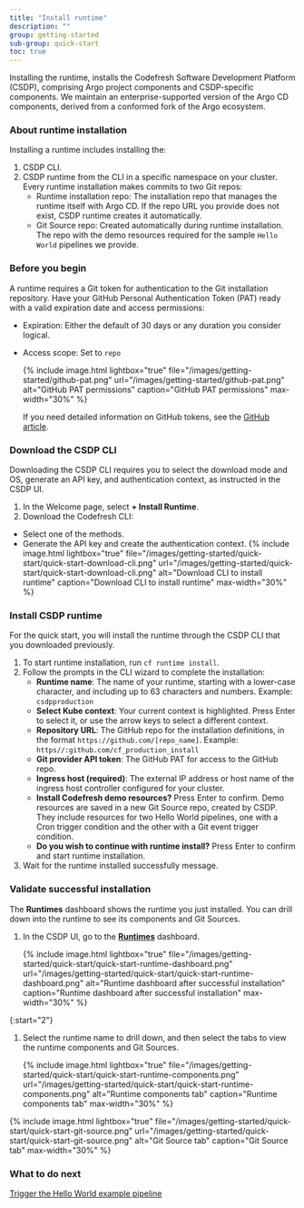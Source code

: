 ```yaml
---
title: "Install runtime"
description: ""
group: getting-started
sub-group: quick-start
toc: true
---
```



Installing the runtime, installs the Codefresh Software Development Platform (CSDP), comprising Argo project components and CSDP-specific components. We maintain an enterprise-supported version of the Argo CD components, derived from a conformed fork of the Argo ecosystem.

### About runtime installation
Installing a runtime includes installing the:  
1. CSDP CLI.  
2. CSDP runtime from the CLI in a specific namespace on your cluster. 
  Every runtime installation makes commits to two Git repos: 
   * Runtime installation repo: The installation repo that manages the runtime itself with Argo CD. If the repo URL you provide does not exist, CSDP runtime creates it automatically.   
   * Git Source repo: Created automatically during runtime installation. The repo with the demo resources required for the sample `Hello World` pipelines we provide. 

### Before you begin
A runtime requires a Git token for authentication to the Git installation repository.
Have your GitHub Personal Authentication Token (PAT) ready with a valid expiration date and access permissions:
* Expiration: Either the default of 30 days or any duration you consider logical.
* Access scope: Set to `repo`

  {% include 
   image.html 
   lightbox="true" 
   file="/images/getting-started/github-pat.png" 
   url="/images/getting-started/github-pat.png" 
   alt="GitHub PAT permissions" 
   caption="GitHub PAT permissions"
   max-width="30%" 
   %}  

  If you need detailed information on GitHub tokens, see the [GitHub article](https://docs.github.com/en/authentication/keeping-your-account-and-data-secure/creating-a-personal-access-token).

### Download the CSDP CLI
Downloading the CSDP CLI requires you to select the download mode and OS, generate an API key, and authentication context, as instructed in the CSDP UI.
1. In the Welcome page, select **+ Install Runtime**.
1. Download the Codefresh CLI:
  * Select one of the methods. 
  * Generate the API key and create the authentication context. 
    {% include 
   image.html 
   lightbox="true" 
   file="/images/getting-started/quick-start/quick-start-download-cli.png" 
   url="/images/getting-started/quick-start/quick-start-download-cli.png" 
   alt="Download CLI to install runtime" 
   caption="Download CLI to install runtime"
   max-width="30%" 
   %} 
### Install CSDP runtime
For the quick start, you will install the runtime through the CSDP CLI that you downloaded previously. 

1. To start runtime installation, run `cf runtime install`.
1. Follow the prompts in the CLI wizard to complete the installation:
   * **Runtime name**: The name of your runtime, starting with a lower-case character, and including up to 63 characters and numbers. Example: `csdpproduction`
	* **Select Kube context**: Your current context is highlighted. Press Enter to select it, or use the arrow keys to select a different context. 
	* **Repository URL**: The GitHub repo for the installation definitions, in the format `https://github.com/[repo_name]`. Example: `https//:github.com/cf_production_install`
	* **Git provider API token**: The GitHub PAT for access to the GitHub repo.
	* **Ingress host (required)**: The external IP address or host name of the ingress host controller configured for your cluster.
	* **Install Codefresh demo resources?** Press Enter to confirm. Demo resources are saved in a new Git Source repo, created by CSDP. They include resources for two Hello World pipelines, one with a Cron trigger condition and the other with a Git event trigger condition.
	* **Do you wish to continue with runtime install?** Press Enter to confirm and start runtime installation.
1. Wait for the runtime installed successfully message.

### Validate successful installation 
The **Runtimes** dashboard shows the runtime you just installed. You can drill down into the runtime to see its components and Git Sources.   

1. In the CSDP UI, go to the [**Runtimes**]((https://g.codefresh.io/2.0/account-settings/runtimes){:target="\_blank"}) dashboard.  

   {% include 
   image.html 
   lightbox="true" 
   file="/images/getting-started/quick-start/quick-start-runtime-dashboard.png" 
   url="/images/getting-started/quick-start/quick-start-runtime-dashboard.png"
   alt="Runtime dashboard after successful installation" 
   caption="Runtime dashboard after successful installation"
   max-width="30%" 
   %} 

{:start="2"}
1. Select the runtime name to drill down, and then select the tabs to view the runtime components and Git Sources.

     {% include 
   image.html 
   lightbox="true" 
   file="/images/getting-started/quick-start/quick-start-runtime-components.png" 
   url="/images/getting-started/quick-start/quick-start-runtime-components.png"
   alt="Runtime components tab" 
   caption="Runtime components tab"
   max-width="30%" 
   %} 

  {% include 
   image.html 
   lightbox="true" 
   file="/images/getting-started/quick-start/quick-start-git-source.png" 
   url="/images/getting-started/quick-start/quick-start-git-source.png"
   alt="Git Source tab" 
   caption="Git Source tab"
   max-width="30%" 
   %} 

### What to do next
[Trigger the Hello World example pipeline]({{site.baseurl}}/docs/getting-started/quick-start/hello-world)
